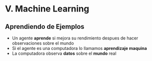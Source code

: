 # V. Machine Learning

## Aprendiendo de Ejemplos

- Un agente **aprende** si mejora su rendimiento despues
  de hacer observaciones sobre el mundo
- Si el agente es una computadora lo llamamos
  **aprendizaje maquina**
- La computadora observa **datos** sobre el **mundo** real
